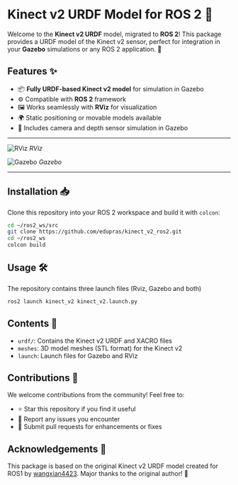 # Kinect v2 URDF Model for ROS 2 🤖

Welcome to the **Kinect v2 URDF** model, migrated to **ROS 2**! This package provides a URDF model of the Kinect v2 sensor, perfect for integration in your **Gazebo** simulations or any ROS 2 application. 🌟

## Features ✨

- 📦 **Fully URDF-based Kinect v2 model** for simulation in Gazebo
- ⚙️ Compatible with **ROS 2** framework
- 🖼️ Works seamlessly with **RViz** for visualization
- 🌍 Static positioning or movable models available
- 🌟 Includes camera and depth sensor simulation in Gazebo

---
![RViz](https://github.com/user-attachments/assets/2f4802d9-ae29-4627-a8e7-c31a3e463b1c) 
*RViz*


![Gazebo](https://github.com/user-attachments/assets/0bd9e77d-5769-41a8-aea1-e416c9463394)
*Gazebo*

---

## Installation 📥

Clone this repository into your ROS 2 workspace and build it with `colcon`:

```bash
cd ~/ros2_ws/src
git clone https://github.com/edupras/kinect_v2_ros2.git
cd ~/ros2_ws
colcon build
```
## Usage 🛠️
The repository contains three launch files (Rviz, Gazebo and both)
```bash
ros2 launch kinect_v2 kinect_v2.launch.py 
```

## Contents 📂
 - `urdf/`: Contains the Kinect v2 URDF and XACRO files
 - `meshes`: 3D model meshes (STL format) for the Kinect v2
 - `launch`: Launch files for Gazebo and RViz

## Contributions 🤝
We welcome contributions from the community! Feel free to:
- ⭐ Star this repository if you find it useful
- 🐞 Report any issues you encounter
- 🔧 Submit pull requests for enhancements or fixes

## Acknowledgements 🙌
This package is based on the original Kinect v2 URDF model created for ROS1 by [wangxian4423](https://github.com/wangxian4423/kinect_v2_udrf). Major thanks to the original author! 🎉
